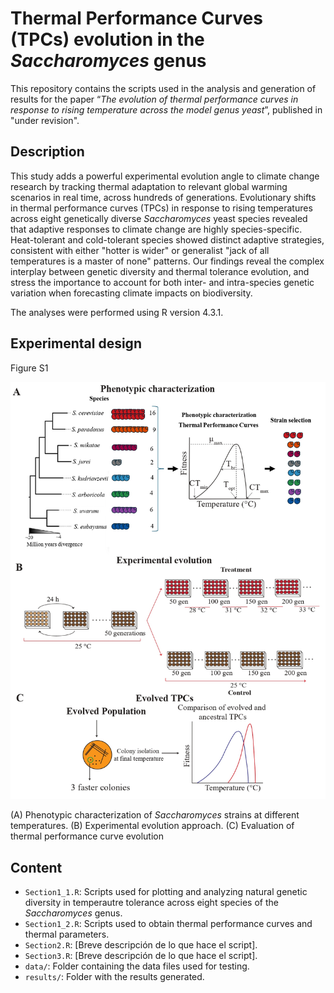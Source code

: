 # Thermal Performance Curves (TPCs) evolution in the *Saccharomyces* genus

This repository contains the scripts used in the analysis and generation of results for the paper “*The evolution of thermal performance curves in response to rising temperature across the model genus yeast*”, published in "under revision".

## Description
This study adds a powerful experimental evolution angle to climate change research by tracking thermal adaptation to relevant global warming scenarios in real time, across hundreds of generations. Evolutionary shifts in thermal performance curves (TPCs) in response to rising temperatures across eight genetically diverse *Saccharomyces* yeast species revealed that adaptive responses to climate change are highly species-specific. Heat-tolerant and cold-tolerant species showed distinct adaptive strategies, consistent with either "hotter is wider" or generalist "jack of all temperatures is a master of none" patterns. Our findings reveal the complex interplay between genetic diversity and thermal tolerance evolution, and stress the importance to account for both inter- and intra-species genetic variation when forecasting climate impacts on biodiversity.

The analyses were performed using R version 4.3.1.

## Experimental design
Figure S1

![Experimental design](S1_Figure.jpeg "Figure S1")

(A) Phenotypic characterization of *Saccharomyces* strains at different temperatures. 
(B) Experimental evolution approach. 
(C) Evaluation of thermal performance curve evolution

## Content
- `Section1_1.R`: Scripts used for plotting and analyzing natural genetic diversity in temperautre tolerance across eight species of the *Saccharomyces* genus.
- `Section1_2.R`: Scripts used to obtain thermal performance curves and thermal parameters.
- `Section2.R`: [Breve descripción de lo que hace el script].
- `Section3.R`: [Breve descripción de lo que hace el script].
- `data/`: Folder containing the data files used for testing.
- `results/`: Folder with the results generated.
